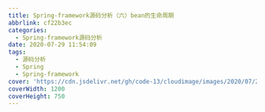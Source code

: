 ```yaml
---
title: Spring-framework源码分析（六）bean的生命周期
abbrlink: cf22b3ec
categories:
  - Spring-framework源码分析
date: 2020-07-29 11:54:09
tags:
  - 源码分析
  - Spring
  - Spring-framework
cover: 'https://cdn.jsdelivr.net/gh/code-13/cloudimage/images/2020/07/20/20200720195606.jpg'
coverWidth: 1200
coverHeight: 750
---
```

